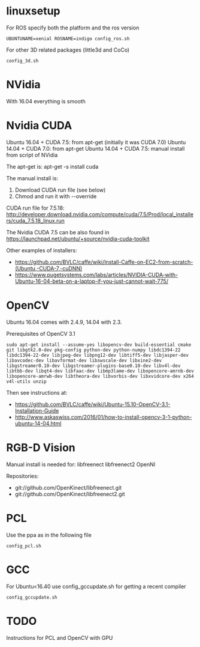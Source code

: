 # linuxsetup

For ROS specify both the platform and the ros version

	UBUNTUNAME=xenial ROSNAME=indigo config_ros.sh

For other 3D related packages (little3d and CoCo)

	config_3d.sh	

# NVidia 
With 16.04 everything is smooth

# Nvidia CUDA

Ubuntu 16.04 + CUDA 7.5: from apt-get (initially it was CUDA 7.0)
Ubuntu 14.04 + CUDA 7.0: from apt-get
Ubuntu 14.04 + CUDA 7.5: manual install from script of NVidia

The apt-get is:
 apt-get -s install cuda

The manual install is:
1) Download CUDA run file (see below)
2) Chmod and run it with --override

CUDA run file for 7.5.18:
 http://developer.download.nvidia.com/compute/cuda/7.5/Prod/local_installers/cuda_7.5.18_linux.run


The Nvidia CUDA 7.5 can be also found in https://launchpad.net/ubuntu/+source/nvidia-cuda-toolkit

Other examples of installers:
- https://github.com/BVLC/caffe/wiki/Install-Caffe-on-EC2-from-scratch-(Ubuntu,-CUDA-7,-cuDNN)
- https://www.pugetsystems.com/labs/articles/NVIDIA-CUDA-with-Ubuntu-16-04-beta-on-a-laptop-if-you-just-cannot-wait-775/


# OpenCV 
Ubuntu 16.04 comes with 2.4.9, 14.04 with 2.3.

Prerequisites of OpenCV 3.1

	sudo apt-get install --assume-yes libopencv-dev build-essential cmake git libgtk2.0-dev pkg-config python-dev python-numpy libdc1394-22 libdc1394-22-dev libjpeg-dev libpng12-dev libtiff5-dev libjasper-dev libavcodec-dev libavformat-dev libswscale-dev libxine2-dev libgstreamer0.10-dev libgstreamer-plugins-base0.10-dev libv4l-dev libtbb-dev libqt4-dev libfaac-dev libmp3lame-dev libopencore-amrnb-dev libopencore-amrwb-dev libtheora-dev libvorbis-dev libxvidcore-dev x264 v4l-utils unzip

Then see instructions at: 
- https://github.com/BVLC/caffe/wiki/Ubuntu-15.10-OpenCV-3.1-Installation-Guide
- http://www.askaswiss.com/2016/01/how-to-install-opencv-3-1-python-ubuntu-14-04.html

# RGB-D Vision
Manual install is needed for: libfreenect libfreenect2 OpenNI

Repositories:
- git://github.com/OpenKinect/libfreenect.git
- git://github.com/OpenKinect/libfreenect2.git

# PCL
Use the ppa as in the following file

	config_pcl.sh

# GCC
For Ubuntu<16.40 use config_gccupdate.sh for getting a recent compiler
	
	config_gccupdate.sh

	
# TODO
Instructions for PCL and OpenCV with GPU
